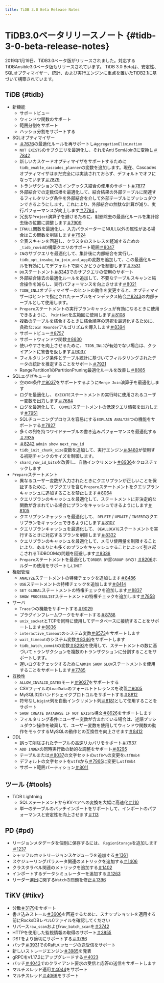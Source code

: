 ```yaml
---
title: TiDB 3.0 Beta Release Notes
---
```


# TiDB3.0ベータリリースノート {#tidb-3-0-beta-release-notes}

2019年1月19日、TiDB3.0ベータ版がリリースされました。対応するTiDBAnsible3.0ベータ版もリリースされています。 TiDB 3.0 Betaは、安定性、SQLオプティマイザー、統計、および実行エンジンに重点を置いたTiDB2.1に基づいて構築されています。

## TiDB {#tidb}

-   新機能
    -   サポートビュー
    -   ウィンドウ関数のサポート
    -   範囲分割をサポート
    -   ハッシュ分割をサポートする
-   SQLオプティマイザー
    -   [＃7676](https://github.com/pingcap/tidb/pull/7676)の最適化ルールを再サポートし`AggregationElimination`
    -   `NOT EXISTS`のサブクエリを最適化し、それをAnti SemiJoin3に変換し[＃7842](https://github.com/pingcap/tidb/pull/7842)
    -   新しいカスケードオプティマイザをサポートするために`tidb_enable_cascades_planner`の変数を追加します。現在、Cascadesオプティマイザはまだ完全には実装されておらず、デフォルトでオフになっています[＃7879](https://github.com/pingcap/tidb/pull/7879)
    -   トランザクションでのインデックス結合の使用のサポート[＃7877](https://github.com/pingcap/tidb/pull/7877)
    -   外部結合での定数伝播を最適化して、結合結果の外部テーブルに関連するフィルタリング条件を外部結合を介して外部テーブルにプッシュダウンできるようにします。これにより、外部結合の無駄な計算が減り、実行パフォーマンスが向上します[＃7794](https://github.com/pingcap/tidb/pull/7794) 。
    -   冗長な`Project`演算子を避けるために、射影除去の最適化ルールを集計除去後の位置に調整します[＃7909](https://github.com/pingcap/tidb/pull/7909)
    -   `IFNULL`関数を最適化し、入力パラメーターにNULL以外の属性がある場合はこの関数を削除します[＃7924](https://github.com/pingcap/tidb/pull/7924)
    -   全表スキャンを回避し、クラスタのストレスを軽減するための`_tidb_rowid`の構築クエリのサポート範囲[＃8047](https://github.com/pingcap/tidb/pull/8047)
    -   `IN`のサブクエリを最適化して、集計後に内部結合を実行し、 `tidb_opt_insubq_to_join_and_agg`の変数を追加して、この最適化ルールを有効にしてデフォルトで開くかどうかを制御します[＃7531](https://github.com/pingcap/tidb/pull/7531)
    -   `DO`ステートメント[＃8343](https://github.com/pingcap/tidb/pull/8343)でのサブクエリの使用のサポート
    -   外部結合除去の最適化ルールを追加して、不要なテーブルスキャンと結合操作を減らし、実行パフォーマンスを向上させます[＃8021](https://github.com/pingcap/tidb/pull/8021)
    -   `TIDB_INLJ`オプティマイザーのヒントの動作を変更すると、オプティマイザーはヒントで指定されたテーブルをインデックス結合[＃8243](https://github.com/pingcap/tidb/pull/8243)の内部テーブルとして使用します。
    -   `Prepare`ステートメントの実行プランキャッシュが有効になるときに使用できるように、 `PointGet`を広範囲に使用します[＃8108](https://github.com/pingcap/tidb/pull/8108)
    -   複数のテーブルを結合するときに結合順序の選択を最適化するために、貪欲な`Join Reorder`アルゴリズムを導入します[＃8394](https://github.com/pingcap/tidb/pull/8394)
    -   サポートビュー[＃8757](https://github.com/pingcap/tidb/pull/8757)
    -   サポートウィンドウ関数[＃8630](https://github.com/pingcap/tidb/pull/8630)
    -   使いやすさを向上させるために、 `TIDB_INLJ`が有効でない場合は、クライアントに警告を返します[＃9037](https://github.com/pingcap/tidb/pull/9037)
    -   フィルタリング条件とテーブル統計に基づいてフィルタリングされたデータの統計を推定することをサポート[＃7921](https://github.com/pingcap/tidb/pull/7921)
    -   RangePartition1のPartitionPruning最適化ルールを改善し[＃8885](https://github.com/pingcap/tidb/pull/8885)
-   SQLエグゼキュータ
    -   空の`ON`条件[＃9037](https://github.com/pingcap/tidb/pull/9037)をサポートするように`Merge Join`演算子を最適化します
    -   ログを最適化し、 `EXECUTE`ステートメントの実行時に使用されるユーザー変数を出力します[＃7684](https://github.com/pingcap/tidb/pull/7684)
    -   ログを最適化して、 `COMMIT`ステートメントの低速クエリ情報を出力します[＃7951](https://github.com/pingcap/tidb/pull/7951)
    -   SQLチューニングプロセスを容易にする`EXPLAIN ANALYZE`つの機能をサポートする[＃7827](https://github.com/pingcap/tidb/pull/7827)
    -   多くの列を持つワイドテーブルの書き込みパフォーマンスを最適化する[＃7935](https://github.com/pingcap/tidb/pull/7935)
    -   [＃8242](https://github.com/pingcap/tidb/pull/8242) `admin show next_row_id`
    -   `tidb_init_chunk_size`変数を追加して、実行エンジン[＃8480](https://github.com/pingcap/tidb/pull/8480)が使用する初期チャンクのサイズを制御します。
    -   `shard_row_id_bits`を改善し、自動インクリメント[＃8936](https://github.com/pingcap/tidb/pull/8936)をクロスチェックします
-   `Prepare`ステートメント
    -   異なるユーザー変数が入力されたときにクエリプランが正しいことを保証するために、サブクエリを含む`Prepare`ステートメントをクエリプランキャッシュに追加することを禁止します[＃8064](https://github.com/pingcap/tidb/pull/8064)
    -   クエリプランのキャッシュを最適化して、ステートメントに非決定的な関数が含まれている場合にプランをキャッシュできるようにします[＃8105](https://github.com/pingcap/tidb/pull/8105)
    -   クエリプランキャッシュを最適化して、 `DELETE` / `UPDATE` / `INSERT`のクエリプランをキャッシュできるようにします[＃8107](https://github.com/pingcap/tidb/pull/8107)
    -   クエリプランキャッシュを最適化して、 `DEALLOCATE`ステートメントを実行するときに対応するプランを削除します[＃8332](https://github.com/pingcap/tidb/pull/8332)
    -   クエリプランのキャッシュを最適化して、メモリ使用量を制限することにより、あまりにも多くのプランをキャッシュすることによって引き起こされるTiDBOOMの問題を回避します[＃8339](https://github.com/pingcap/tidb/pull/8339)
    -   `Prepare`ステートメントを最適化して`ORDER BY`節`GROUP BY`の`?` [＃8206](https://github.com/pingcap/tidb/pull/8206)ホルダーの使用をサポートし`LIMIT`
-   権限管理
    -   `ANALYZE`ステートメントの特権チェックを追加します[＃8486](https://github.com/pingcap/tidb/pull/8486)
    -   `USE`ステートメントの特権チェックを追加します[＃8414](https://github.com/pingcap/tidb/pull/8418)
    -   `SET GLOBAL`ステートメントの特権チェックを追加します[＃8837](https://github.com/pingcap/tidb/pull/8837)
    -   `SHOW PROCESSLIST`ステートメントの特権チェックを追加します[＃7858](https://github.com/pingcap/tidb/pull/7858)
-   サーバ
    -   `Trace`つの機能をサポートする[＃9029](https://github.com/pingcap/tidb/pull/9029)
    -   プラグインフレームワークをサポートする[＃8788](https://github.com/pingcap/tidb/pull/8788)
    -   `unix_socket`とTCPを同時に使用してデータベースに接続することをサポートします[＃8836](https://github.com/pingcap/tidb/pull/8836)
    -   `interactive_timeout`のシステム変数[＃8573](https://github.com/pingcap/tidb/pull/8573)をサポートします
    -   `wait_timeout`のシステム変数[＃8346](https://github.com/pingcap/tidb/pull/8346)をサポートします
    -   `tidb_batch_commit`の変数[＃8293](https://github.com/pingcap/tidb/pull/8293)を使用して、ステートメントの数に基づいてトランザクションを複数のトランザクションに分割することをサポートします。
    -   遅いログをチェックするために`ADMIN SHOW SLOW`ステートメントを使用することをサポートします[＃7785](https://github.com/pingcap/tidb/pull/7785)
-   互換性
    -   `ALLOW_INVALID_DATES`モード[＃9027](https://github.com/pingcap/tidb/pull/9027)をサポートする
    -   CSVファイルの`LoadData`のフォールトトレランスを改善[＃9005](https://github.com/pingcap/tidb/pull/9005)
    -   MySQL320ハンドシェイクプロトコルをサポートする[＃8812](https://github.com/pingcap/tidb/pull/8812)
    -   符号なし`bigint`列を自動インクリメント列[＃8181](https://github.com/pingcap/tidb/pull/8181)として使用することをサポート
    -   `SHOW CREATE DATABASE IF NOT EXISTS`構文[＃8926](https://github.com/pingcap/tidb/pull/8926)をサポートします
    -   フィルタリング条件にユーザー変数が含まれている場合は、述語プッシュダウン操作を破棄して、ユーザー変数を使用してウィンドウ関数の動作をモックするMySQLの動作との互換性を向上させます[＃8412](https://github.com/pingcap/tidb/pull/8412)
-   DDL
    -   誤って削除されたテーブルの高速リカバリをサポート[＃7937](https://github.com/pingcap/tidb/pull/7937)
    -   `ADD INDEX`の同時実行数の動的な調整をサポート[＃8295](https://github.com/pingcap/tidb/pull/8295)
    -   テーブルまたは[＃8037](https://github.com/pingcap/tidb/pull/8037)の文字セットの`utf8`への変更を`utf8mb4`
    -   デフォルトの文字セットを`utf8`から[＃7965](https://github.com/pingcap/tidb/pull/7965)に変更し`utf8mb4`
    -   サポート範囲パーティション[＃8011](https://github.com/pingcap/tidb/pull/8011)

## ツール {#tools}

-   TiDB Lightning
    -   SQLステートメントからKVペアへの変換を大幅に高速化[＃110](https://github.com/pingcap/tidb-lightning/pull/110)
    -   単一のテーブルのバッチインポートをサポートして、インポートのパフォーマンスと安定性を向上させます[＃113](https://github.com/pingcap/tidb-lightning/pull/113)

## PD {#pd}

-   リージョンメタデータを個別に保存するには、 `RegionStorage`を追加します[＃1237](https://github.com/pingcap/pd/pull/1237)
-   シャッフルホットリージョンスケジューラを追加する[＃1361](https://github.com/pingcap/pd/pull/1361)
-   スケジューリングパラメータ関連のメトリックを追加する[＃1406](https://github.com/pingcap/pd/pull/1406)
-   クラスタラベル関連のメトリックを追加する[＃1402](https://github.com/pingcap/pd/pull/1402)
-   インポートするデータシミュレーターを追加する[＃1263](https://github.com/pingcap/pd/pull/1263)
-   リーダー選出に関する`Watch`の問題を修正[＃1396](https://github.com/pingcap/pd/pull/1396)

## TiKV {#tikv}

-   分散[＃3179](https://github.com/tikv/tikv/pull/3179)をサポート
-   書き込みストール[＃3606](https://github.com/tikv/tikv/pull/3606)を回避するために、スナップショットを適用する前にRocksDBレベル0ファイルを確認してください
-   リバース`raw_scan`および`raw_batch_scan`を[＃3742](https://github.com/tikv/tikv/pull/3724)
-   HTTPを使用した監視情報の取得のサポート[＃3855](https://github.com/tikv/tikv/pull/3855)
-   DSTをより適切にサポートする[＃3786](https://github.com/tikv/tikv/pull/3786)
-   バッチ[＃3931](https://github.com/tikv/tikv/pull/3913)でのRaftメッセージの送受信をサポート
-   新しいストレージエンジン[＃3985](https://github.com/tikv/tikv/pull/3985)を発表
-   gRPCをv1.17.2にアップグレードする[＃4023](https://github.com/tikv/tikv/pull/4023)
-   バッチ[＃4043](https://github.com/tikv/tikv/pull/4043)でのクライアント要求の受信と応答の送信をサポートします
-   マルチスレッド適用[＃4044](https://github.com/tikv/tikv/pull/4044)をサポート
-   マルチスレッド[＃4066](https://github.com/tikv/tikv/pull/4066)をサポート
